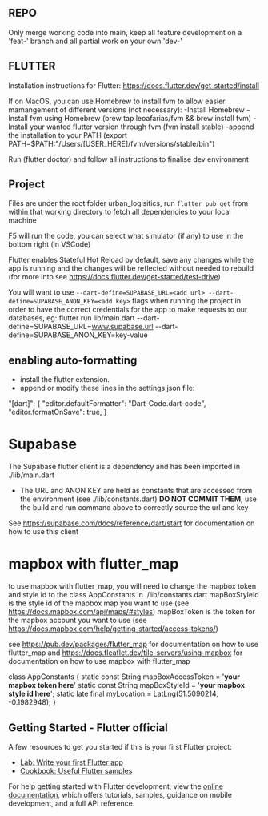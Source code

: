 ## REPO

Only merge working code into main, keep all feature development on a 'feat-<feature-name>' branch and all partial work on your own 'dev-<name>'

## FLUTTER

Installation instructions for Flutter: https://docs.flutter.dev/get-started/install

If on MacOS, you can use Homebrew to install fvm to allow easier mamangement of different versions (not necessary):
-Install Homebrew
-Install fvm using Homebrew (brew tap leoafarias/fvm && brew install fvm)
-Install your wanted flutter version through fvm (fvm install stable)
-append the installation to your PATH (export PATH=$PATH:"/Users/[USER_HERE]/fvm/versions/stable/bin")

Run (flutter doctor) and follow all instructions to finalise dev environment

## Project

Files are under the root folder urban_logisitics, run `flutter pub get` from within that working directory to fetch all dependencies to your local machine

F5 will run the code, you can select what simulator (if any) to use in the bottom right (in VSCode)

Flutter enables Stateful Hot Reload by default, save any changes while the app is running and the changes will be reflected without needed to rebuild (for more into see https://docs.flutter.dev/get-started/test-drive)

You will want to use `--dart-define=SUPABASE_URL=<add url> --dart-define=SUPABASE_ANON_KEY=<add key>` flags when running the project in order to have the correct credentials for the app to make requests to our databases, eg:
flutter run lib/main.dart --dart-define=SUPABASE_URL=www.supabase.url --dart-define=SUPABASE_ANON_KEY=key-value

## enabling auto-formatting

- install the flutter extension.
- append or modify these lines in the settings.json file:

"[dart]": {
"editor.defaultFormatter": "Dart-Code.dart-code",
"editor.formatOnSave": true,
}

# Supabase

The Supabase flutter client is a dependency and has been imported in ./lib/main.dart

- The URL and ANON KEY are held as constants that are accessed from the environment (see ./lib/constants.dart) **DO NOT COMMIT THEM**, use the build and run command above to correctly source the url and key

See https://supabase.com/docs/reference/dart/start for documentation on how to use this client

# mapbox with flutter_map

to use mapbox with flutter_map, you will need to change the mapbox token and style id to the class AppConstants in ./lib/constants.dart
mapBoxStyleId is the style id of the mapbox map you want to use (see https://docs.mapbox.com/api/maps/#styles)
mapBoxToken is the token for the mapbox account you want to use (see https://docs.mapbox.com/help/getting-started/access-tokens/)

see https://pub.dev/packages/flutter_map for documentation on how to use flutter_map
and https://docs.fleaflet.dev/tile-servers/using-mapbox for documentation on how to use mapbox with flutter_map

class AppConstants {
static const String mapBoxAccessToken = '**your mapbox token here**'
static const String mapBoxStyleId = '**your mapbox style id here**';
static late final myLocation = LatLng(51.5090214, -0.1982948);
}

## Getting Started - Flutter official

A few resources to get you started if this is your first Flutter project:

- [Lab: Write your first Flutter app](https://docs.flutter.dev/get-started/codelab)
- [Cookbook: Useful Flutter samples](https://docs.flutter.dev/cookbook)

For help getting started with Flutter development, view the
[online documentation](https://docs.flutter.dev/), which offers tutorials,
samples, guidance on mobile development, and a full API reference.
